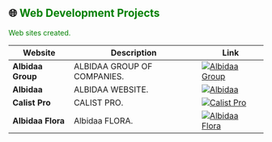 ## 🌐 <span style="color:green;">Web Development Projects</span>

<span style="color:green;">Web sites created.</span>

| Website | Description | Link |
| ------- | ----------- | ---- |
| **Albidaa Group** | <span style="color:dark_green;">ALBIDAA GROUP OF COMPANIES.</span> | [![Albidaa Group](https://img.shields.io/badge/Visit-Albidaa_Group-blue?style=for-the-badge&logo=appveyor)](https://www.albidaagroup.com) |
| **Albidaa** | <span style="color:dark_green;"> ALBIDAA WEBSITE.</span> | [![Albidaa](https://img.shields.io/badge/Visit-Albidaa-blue?style=for-the-badge&logo=appveyor)](https://www.albidaa.com) |
| **Calist Pro** | <span style="color:dark_green;">CALIST PRO.</span> | [![Calist Pro](https://img.shields.io/badge/Visit-Calist_Pro-blue?style=for-the-badge&logo=appveyor)](https://www.calistpro.com) |
| **Albidaa Flora** | <span style="color:dark_green;">Albidaa FLORA.</span> | [![Albidaa Flora](https://img.shields.io/badge/Visit-Albidaa_Flora-blue?style=for-the-badge&logo=appveyor)](https://www.albidaaflora.com) |



<!--
**ArisBedrossian/ArisBedrossian** is a ✨ _special_ ✨ repository because its `README.md` (this file) appears on your GitHub profile.

Here are some ideas to get you started:

- 🔭 I’m currently working on ...
- 🌱 I’m currently learning ...
- 👯 I’m looking to collaborate on ...
- 🤔 I’m looking for help with ...
- 💬 Ask me about ...
- 📫 How to reach me: ...
- 😄 Pronouns: ...
- ⚡ Fun fact: ...
-->
